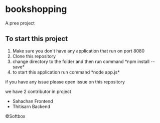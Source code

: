 # bookshopping
A.pree project

## To start this project
<ol>
    <li>Make sure you don't have any application that run on port 8080</li>
    <li>Clone this repository</li>
    <li>change directory to the folder and then run command *npm install --save*</li>
    <li>to start this application run command *node app.js*</li>
</ol>

if you have any issue please open issue on this repository

we have 2 contributor in project
- Sahachan Frontend
- Thitisarn Backend

&copy;Softbox
